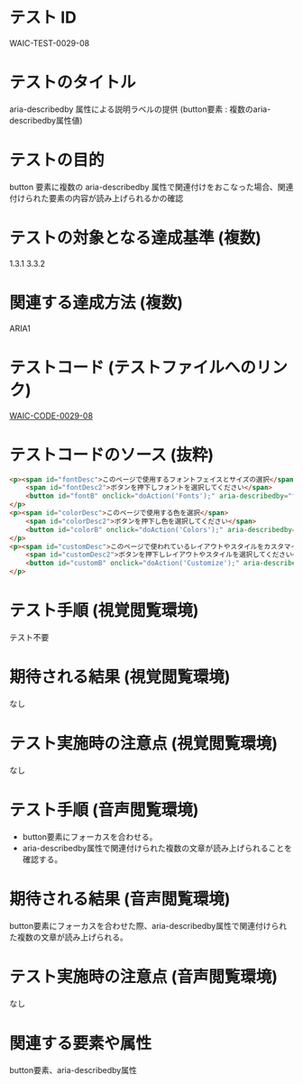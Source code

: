

# テスト ID
WAIC-TEST-0029-08

# テストのタイトル
aria-describedby 属性による説明ラベルの提供 (button要素 : 複数のaria-describedby属性値)

# テストの目的
button 要素に複数の aria-describedby 属性で関連付けをおこなった場合、関連付けられた要素の内容が読み上げられるかの確認

# テストの対象となる達成基準 (複数)
1.3.1
3.3.2

# 関連する達成方法 (複数)
ARIA1

# テストコード (テストファイルへのリンク)
[WAIC-CODE-0029-08](https://waic.github.io/as_test/WAIC-CODE/WAIC-CODE-0029-08.html)

# テストコードのソース (抜粋)
```html
<p><span id="fontDesc">このページで使用するフォントフェイスとサイズの選択</span>
    <span id="fontDesc2">ボタンを押下しフォントを選択してください</span>
    <button id="fontB" onclick="doAction('Fonts');" aria-describedby="fontDesc fontDesc2">フォント</button>
</p>
<p><span id="colorDesc">このページで使用する色を選択</span>
    <span id="colorDesc2">ボタンを押下し色を選択してください</span>
    <button id="colorB" onclick="doAction('Colors');" aria-describedby="colorDesc colorDesc2">色</button>
</p>
<p><span id="customDesc">このページで使われているレイアウトやスタイルをカスタマイズ</span>
    <span id="customDesc2">ボタンを押下しレイアウトやスタイルを選択してください</span>
    <button id="customB" onclick="doAction('Customize');" aria-describedby="customDesc customDesc2">カスタマイズ</button>
</p>
```
# テスト手順 (視覚閲覧環境)
テスト不要

# 期待される結果 (視覚閲覧環境)
なし

# テスト実施時の注意点 (視覚閲覧環境)
なし

# テスト手順 (音声閲覧環境)
- button要素にフォーカスを合わせる。
- aria-describedby属性で関連付けられた複数の文章が読み上げられることを確認する。

# 期待される結果 (音声閲覧環境)
button要素にフォーカスを合わせた際、aria-describedby属性で関連付けられた複数の文章が読み上げられる。

# テスト実施時の注意点 (音声閲覧環境)
なし

# 関連する要素や属性
button要素、aria-describedby属性


